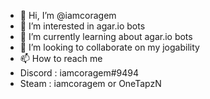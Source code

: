 - 👋 Hi, I’m @iamcoragem
- 👀 I’m interested in agar.io bots
- 🌱 I’m currently learning about agar.io bots
- 💞️ I’m looking to collaborate on my jogability
- 📫 How to reach me
- Discord : iamcoragem#9494
- Steam : iamcoragem or OneTapzN

<!---
iamcoragem/iamcoragem is a ✨ special ✨ repository because its `README.md` (this file) appears on your GitHub profile.
You can click the Preview link to take a look at your changes.
--->
